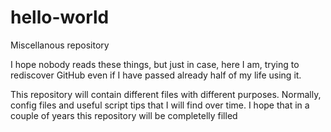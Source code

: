 # hello-world
Miscellanous repository


I hope nobody reads these things, but just in case, here I am, trying to rediscover GitHub even if I have passed already half of my life using it.

This repository will contain different files with different purposes. Normally, config files and useful script tips that I will find over time. I hope that in a couple of years this repository will be completelly filled
